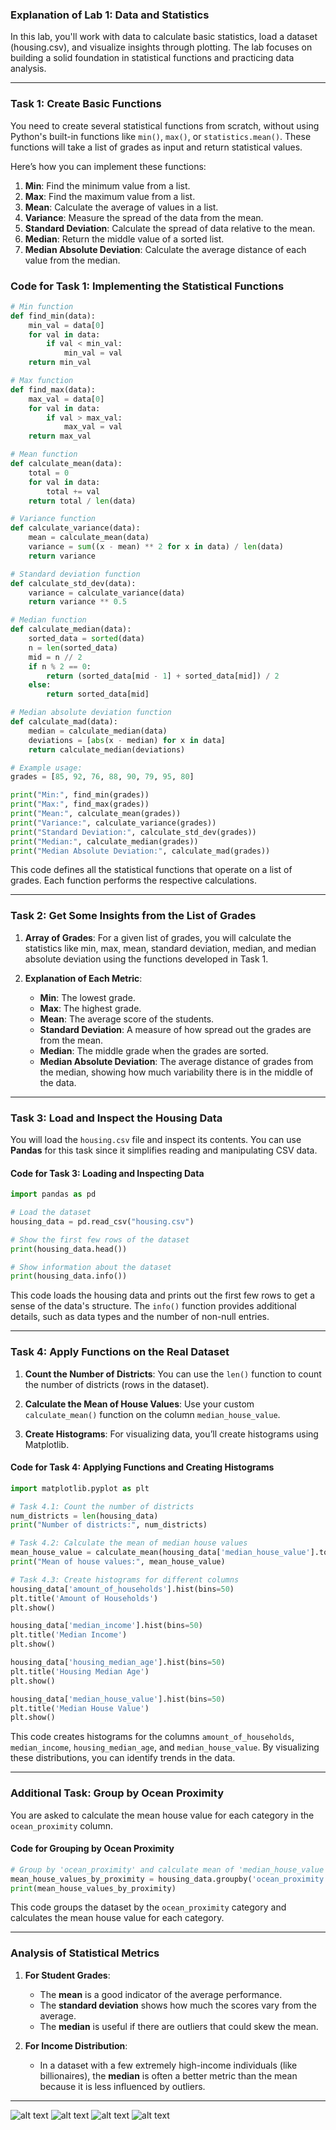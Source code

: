 ### Explanation of Lab 1: Data and Statistics

In this lab, you'll work with data to calculate basic statistics, load a dataset (housing.csv), and visualize insights through plotting. The lab focuses on building a solid foundation in statistical functions and practicing data analysis.

---

### **Task 1: Create Basic Functions**

You need to create several statistical functions from scratch, without using Python's built-in functions like `min()`, `max()`, or `statistics.mean()`. These functions will take a list of grades as input and return statistical values.

Here’s how you can implement these functions:

1. **Min**: Find the minimum value from a list.
2. **Max**: Find the maximum value from a list.
3. **Mean**: Calculate the average of values in a list.
4. **Variance**: Measure the spread of the data from the mean.
5. **Standard Deviation**: Calculate the spread of data relative to the mean.
6. **Median**: Return the middle value of a sorted list.
7. **Median Absolute Deviation**: Calculate the average distance of each value from the median.

### Code for Task 1: Implementing the Statistical Functions

```python
# Min function
def find_min(data):
    min_val = data[0]
    for val in data:
        if val < min_val:
            min_val = val
    return min_val

# Max function
def find_max(data):
    max_val = data[0]
    for val in data:
        if val > max_val:
            max_val = val
    return max_val

# Mean function
def calculate_mean(data):
    total = 0
    for val in data:
        total += val
    return total / len(data)

# Variance function
def calculate_variance(data):
    mean = calculate_mean(data)
    variance = sum((x - mean) ** 2 for x in data) / len(data)
    return variance

# Standard deviation function
def calculate_std_dev(data):
    variance = calculate_variance(data)
    return variance ** 0.5

# Median function
def calculate_median(data):
    sorted_data = sorted(data)
    n = len(sorted_data)
    mid = n // 2
    if n % 2 == 0:
        return (sorted_data[mid - 1] + sorted_data[mid]) / 2
    else:
        return sorted_data[mid]

# Median absolute deviation function
def calculate_mad(data):
    median = calculate_median(data)
    deviations = [abs(x - median) for x in data]
    return calculate_median(deviations)

# Example usage:
grades = [85, 92, 76, 88, 90, 79, 95, 80]

print("Min:", find_min(grades))
print("Max:", find_max(grades))
print("Mean:", calculate_mean(grades))
print("Variance:", calculate_variance(grades))
print("Standard Deviation:", calculate_std_dev(grades))
print("Median:", calculate_median(grades))
print("Median Absolute Deviation:", calculate_mad(grades))
```

This code defines all the statistical functions that operate on a list of grades. Each function performs the respective calculations.

---

### **Task 2: Get Some Insights from the List of Grades**

1. **Array of Grades**: For a given list of grades, you will calculate the statistics like min, max, mean, standard deviation, median, and median absolute deviation using the functions developed in Task 1.

2. **Explanation of Each Metric**:
   - **Min**: The lowest grade.
   - **Max**: The highest grade.
   - **Mean**: The average score of the students.
   - **Standard Deviation**: A measure of how spread out the grades are from the mean.
   - **Median**: The middle grade when the grades are sorted.
   - **Median Absolute Deviation**: The average distance of grades from the median, showing how much variability there is in the middle of the data.

---

### **Task 3: Load and Inspect the Housing Data**

You will load the `housing.csv` file and inspect its contents. You can use **Pandas** for this task since it simplifies reading and manipulating CSV data.

#### Code for Task 3: Loading and Inspecting Data

```python
import pandas as pd

# Load the dataset
housing_data = pd.read_csv("housing.csv")

# Show the first few rows of the dataset
print(housing_data.head())

# Show information about the dataset
print(housing_data.info())
```

This code loads the housing data and prints out the first few rows to get a sense of the data's structure. The `info()` function provides additional details, such as data types and the number of non-null entries.

---

### **Task 4: Apply Functions on the Real Dataset**

1. **Count the Number of Districts**: You can use the `len()` function to count the number of districts (rows in the dataset).

2. **Calculate the Mean of House Values**: Use your custom `calculate_mean()` function on the column `median_house_value`.

3. **Create Histograms**: For visualizing data, you’ll create histograms using Matplotlib.

#### Code for Task 4: Applying Functions and Creating Histograms

```python
import matplotlib.pyplot as plt

# Task 4.1: Count the number of districts
num_districts = len(housing_data)
print("Number of districts:", num_districts)

# Task 4.2: Calculate the mean of median house values
mean_house_value = calculate_mean(housing_data['median_house_value'].tolist())
print("Mean of house values:", mean_house_value)

# Task 4.3: Create histograms for different columns
housing_data['amount_of_households'].hist(bins=50)
plt.title('Amount of Households')
plt.show()

housing_data['median_income'].hist(bins=50)
plt.title('Median Income')
plt.show()

housing_data['housing_median_age'].hist(bins=50)
plt.title('Housing Median Age')
plt.show()

housing_data['median_house_value'].hist(bins=50)
plt.title('Median House Value')
plt.show()
```

This code creates histograms for the columns `amount_of_households`, `median_income`, `housing_median_age`, and `median_house_value`. By visualizing these distributions, you can identify trends in the data.

---

### **Additional Task: Group by Ocean Proximity**

You are asked to calculate the mean house value for each category in the `ocean_proximity` column.

#### Code for Grouping by Ocean Proximity

```python
# Group by 'ocean_proximity' and calculate mean of 'median_house_value'
mean_house_values_by_proximity = housing_data.groupby('ocean_proximity')['median_house_value'].mean()
print(mean_house_values_by_proximity)
```

This code groups the dataset by the `ocean_proximity` category and calculates the mean house value for each category.

---

### **Analysis of Statistical Metrics**

1. **For Student Grades**:
   - The **mean** is a good indicator of the average performance.
   - The **standard deviation** shows how much the scores vary from the average.
   - The **median** is useful if there are outliers that could skew the mean.

2. **For Income Distribution**:
   - In a dataset with a few extremely high-income individuals (like billionaires), the **median** is often a better metric than the mean because it is less influenced by outliers.

---

![alt text](https://github.com/adityasissodiya/pythonLabZeroToFour/blob/main/labOne/labOne_1.png)
![alt text](https://github.com/adityasissodiya/pythonLabZeroToFour/blob/main/labOne/labOne_2.png)
![alt text](https://github.com/adityasissodiya/pythonLabZeroToFour/blob/main/labOne/labOne_3.png)
![alt text](https://github.com/adityasissodiya/pythonLabZeroToFour/blob/main/labOne/labOne_4.png)
